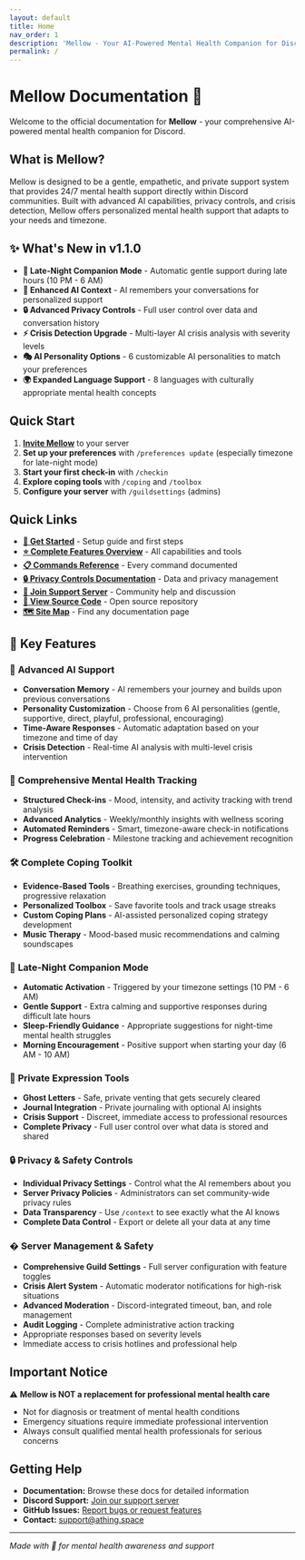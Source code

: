 ```yaml
---
layout: default
title: Home
nav_order: 1
description: 'Mellow - Your AI-Powered Mental Health Companion for Discord. Get started with comprehensive mental health support, privacy controls, and community features.'
permalink: /
---
```


# Mellow Documentation 🌸

Welcome to the official documentation for **Mellow** - your comprehensive AI-powered mental health companion for Discord.

## What is Mellow?

Mellow is designed to be a gentle, empathetic, and private support system that provides 24/7 mental health support directly within Discord communities. Built with advanced AI capabilities, privacy controls, and crisis detection, Mellow offers personalized mental health support that adapts to your needs and timezone.

## ✨ What's New in v1.1.0

-   **🌙 Late-Night Companion Mode** - Automatic gentle support during late hours (10 PM - 6 AM)
-   **🧠 Enhanced AI Context** - AI remembers your conversations for personalized support
-   **🔒 Advanced Privacy Controls** - Full user control over data and conversation history
-   **⚡ Crisis Detection Upgrade** - Multi-layer AI crisis analysis with severity levels
-   **🎭 AI Personality Options** - 6 customizable AI personalities to match your preferences
-   **🌍 Expanded Language Support** - 8 languages with culturally appropriate mental health concepts

## Quick Start

1. **[Invite Mellow](https://discord.com/oauth2/authorize?client_id=1386810331367608371)** to your server
2. **Set up your preferences** with `/preferences update` (especially timezone for late-night mode)
3. **Start your first check-in** with `/checkin`
4. **Explore coping tools** with `/coping` and `/toolbox`
5. **Configure your server** with `/guildsettings` (admins)

## Quick Links

-   **[🚀 Get Started](getting-started)** - Setup guide and first steps
-   **[⭐ Complete Features Overview](features)** - All capabilities and tools
-   **[📋 Commands Reference](commands)** - Every command documented
-   **[🔒 Privacy Controls Documentation](privacy-controls)** - Data and privacy management
-   **[💬 Join Support Server](https://discord.gg/C3ZuXPP7Hc)** - Community help and discussion
-   **[📂 View Source Code](https://github.com/ThingSpace/Mellow)** - Open source repository
-   **[🗺️ Site Map](sitemap.md)** - Find any documentation page

## 🌟 Key Features

### 🧠 **Advanced AI Support**

-   **Conversation Memory** - AI remembers your journey and builds upon previous conversations
-   **Personality Customization** - Choose from 6 AI personalities (gentle, supportive, direct, playful, professional, encouraging)
-   **Time-Aware Responses** - Automatic adaptation based on your timezone and time of day
-   **Crisis Detection** - Real-time AI analysis with multi-level crisis intervention

### 🧘 **Comprehensive Mental Health Tracking**

-   **Structured Check-ins** - Mood, intensity, and activity tracking with trend analysis
-   **Advanced Analytics** - Weekly/monthly insights with wellness scoring
-   **Automated Reminders** - Smart, timezone-aware check-in notifications
-   **Progress Celebration** - Milestone tracking and achievement recognition

### 🛠️ **Complete Coping Toolkit**

-   **Evidence-Based Tools** - Breathing exercises, grounding techniques, progressive relaxation
-   **Personalized Toolbox** - Save favorite tools and track usage streaks
-   **Custom Coping Plans** - AI-assisted personalized coping strategy development
-   **Music Therapy** - Mood-based music recommendations and calming soundscapes

### 🌙 **Late-Night Companion Mode**

-   **Automatic Activation** - Triggered by your timezone settings (10 PM - 6 AM)
-   **Gentle Support** - Extra calming and supportive responses during difficult late hours
-   **Sleep-Friendly Guidance** - Appropriate suggestions for night-time mental health struggles
-   **Morning Encouragement** - Positive support when starting your day (6 AM - 10 AM)

### 💭 **Private Expression Tools**

-   **Ghost Letters** - Safe, private venting that gets securely cleared
-   **Journal Integration** - Private journaling with optional AI insights
-   **Crisis Support** - Discreet, immediate access to professional resources
-   **Complete Privacy** - Full user control over what data is stored and shared

### 🔒 **Privacy & Safety Controls**

-   **Individual Privacy Settings** - Control what the AI remembers about you
-   **Server Privacy Policies** - Administrators can set community-wide privacy rules
-   **Data Transparency** - Use `/context` to see exactly what the AI knows
-   **Complete Data Control** - Export or delete all your data at any time

### �️ **Server Management & Safety**

-   **Comprehensive Guild Settings** - Full server configuration with feature toggles
-   **Crisis Alert System** - Automatic moderator notifications for high-risk situations
-   **Advanced Moderation** - Discord-integrated timeout, ban, and role management
-   **Audit Logging** - Complete administrative action tracking
-   Appropriate responses based on severity levels
-   Immediate access to crisis hotlines and professional help

## Important Notice

⚠️ **Mellow is NOT a replacement for professional mental health care**

-   Not for diagnosis or treatment of mental health conditions
-   Emergency situations require immediate professional intervention
-   Always consult qualified mental health professionals for serious concerns

## Getting Help

-   **Documentation:** Browse these docs for detailed information
-   **Discord Support:** [Join our support server](https://discord.gg/C3ZuXPP7Hc)
-   **GitHub Issues:** [Report bugs or request features](https://github.com/ThingSpace/Mellow/issues)
-   **Contact:** [support@athing.space](mailto:support@athing.space)

---

_Made with 💜 for mental health awareness and support_
